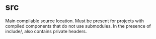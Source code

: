 # src

Main compilable source location. Must be present for projects with compiled components that do not use submodules. In the presence of include/, also contains private headers.
